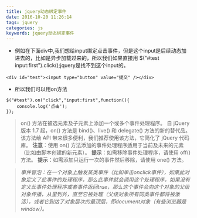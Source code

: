 ```yaml
---
title: jquery动态绑定事件
date: 2016-10-20 11:26:14
tags: jquery
categories: js
keywords: jquery动态绑定事件
---
```


 - 例如在下面div中,我们想给input绑定点击事件，但是这个input是后续动态加进去的，比如是异步加载过来的，所以我们如果直接用 $("#test input:first").click();jquery是找不到这个input的。

```
<div id="test"><input type="button" value="提交" /></div>
```

 - 所以我们可以用on方法
<!-- more -->

```
$("#test").on("click","input:first",function(){
    console.log('点击');
});
```

>on() 方法在被选元素及子元素上添加一个或多个事件处理程序。
自 jQuery 版本 1.7 起，on() 方法是 bind()、live() 和 delegate() 方法的新的替代品。该方法给 API 带来很多便利，我们推荐使用该方法，它简化了 jQuery 代码库。
**注意**：使用 on() 方法添加的事件处理程序适用于当前及未来的元素（比如由脚本创建的新元素）。
**提示**：如需移除事件处理程序，请使用 off() 方法。
**提示**：如需添加只运行一次的事件然后移除，请使用 one() 方法。

> *事件冒泡：在一个对象上触发某类事件（比如单击onclick事件），如果此对象定义了此事件的处理程序，那么此事件就会调用这个处理程序，如果没有定义此事件处理程序或者事件返回true，那么这个事件会向这个对象的父级对象传播，从里到外，直至它被处理（父级对象所有同类事件都将被激活），或者它到达了对象层次的最顶层，即document对象（有些浏览器是window）。*
